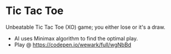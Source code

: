 # Tic Tac Toe

Unbeatable Tic Tac Toe (XO) game; you either lose or it's a draw.

- AI uses Minimax algorithm to find the optimal play.
- Play @ https://codepen.io/wewark/full/wgNbBd
